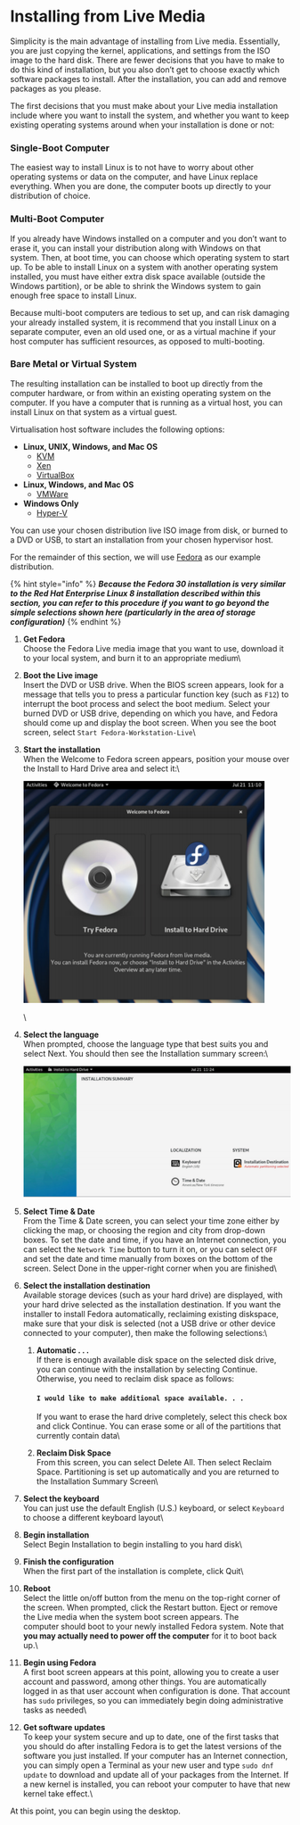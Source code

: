 # Installing from Live Media

Simplicity is the main advantage of installing from Live media. Essentially, you are just copying the kernel, applications, and settings from the ISO image to the hard disk. There are fewer decisions that you have to make to do this kind of installation, but you also don’t get to choose exactly which software packages to install. After the installation, you can add and remove packages as you please.

The first decisions that you must make about your Live media installation include where you want to install the system, and whether you want to keep existing operating systems around when your installation is done or not:

### **Single-Boot Computer**

The easiest way to install Linux is to not have to worry about other operating systems or data on the computer, and have Linux replace everything. When you are done, the computer boots up directly to your distribution of choice.

### **Multi-Boot Computer**

If you already have Windows installed on a computer and you don’t want to erase it, you can install your distribution along with Windows on that system. Then, at boot time, you can choose which operating system to start up. To be able to install Linux on a system with another operating system installed, you must have either extra disk space available (outside the Windows partition), or be able to shrink the Windows system to gain enough free space to install Linux.&#x20;

Because multi-boot computers are tedious to set up, and can risk damaging your already installed system, it is recommend that you install Linux on a separate computer, even an old used one, or as a virtual machine if your host computer has sufficient resources, as opposed to multi-booting.

### **Bare Metal or Virtual System**

The resulting installation can be installed to boot up directly from the computer hardware, or from within an existing operating system on the computer. If you have a computer that is running as a virtual host, you can install Linux on that system as a virtual guest.

Virtualisation host software includes the following options:

* **Linux, UNIX, Windows, and Mac OS**
  * [KVM](https://www.linux-kvm.org/page/Main\_Page)
  * [Xen](https://xenproject.org/)
  * [VirtualBox](https://www.virtualbox.org/)
* **Linux, Windows, and Mac OS**
  * [VMWare](https://www.vmware.com/uk.html)
* **Windows Only**
  * [Hyper-V](https://docs.microsoft.com/en-us/virtualization/hyper-v-on-windows/about/)

You can use your chosen distribution live ISO image from disk, or burned to a DVD or USB, to start an installation from your chosen hypervisor host.

For the remainder of this section, we will use [Fedora](https://getfedora.org/) as our example distribution.

{% hint style="info" %}
_**Because the Fedora 30 installation is very similar to the Red Hat Enterprise Linux 8 installation described within this section, you can refer to this procedure if you want to go beyond the simple selections shown here (particularly in the area of storage configuration)**_
{% endhint %}

1. **Get Fedora**\
   Choose the Fedora Live media image that you want to use, download it to your local system, and burn it to an appropriate medium\

2. **Boot the Live image**\
   Insert the DVD or USB drive. When the BIOS screen appears, look for a message that tells you to press a particular function key (such as `F12`) to interrupt the boot process and select the boot medium. Select your burned DVD or USB drive, depending on which you have, and Fedora should come up and display the boot screen. When you see the boot screen, select `Start Fedora-Workstation-Live`\

3.  **Start the installation**\
    When the Welcome to Fedora screen appears, position your mouse over the Install to Hard Drive area and select it:\


    ![](<../../../../../.gitbook/assets/image (89).png>)

    \

4.  **Select the language**\
    When prompted, choose the language type that best suits you and select Next. You should then see the Installation summary screen:\


    <img src="../../../../../.gitbook/assets/image (180).png" alt="" data-size="original">


5. **Select Time & Date**\
   From the Time & Date screen, you can select your time zone either by clicking the map, or choosing the region and city from drop-down boxes. To set the date and time, if you have an Internet connection, you can select the `Network Time` button to turn it on, or you can select `OFF` and set the date and time manually from boxes on the bottom of the screen. Select Done in the upper-right corner when you are finished\

6. **Select the installation destination**\
   Available storage devices (such as your hard drive) are displayed, with your hard drive selected as the installation destination. If you want the installer to install Fedora automatically, reclaiming existing diskspace, make sure that your disk is selected (not a USB drive or other device connected to your computer), then make the following selections:\

   1. **Automatic . . .**\
      If there is enough available disk space on the selected disk drive, you can continue with the installation by selecting Continue. Otherwise, you need to reclaim disk space as follows:\
      \
      **`I would like to make additional space available. . .`**\
      \
      If you want to erase the hard drive completely, select this check box and click Continue. You can erase some or all of the partitions that currently contain data\

   2. **Reclaim Disk Space**\
      From this screen, you can select Delete All. Then select Reclaim Space. Partitioning is set up automatically and you are returned to the Installation Summary Screen\

7. **Select the keyboard**\
   You can just use the default English (U.S.) keyboard, or select `Keyboard` to choose a different keyboard layout\

8. **Begin installation**\
   Select Begin Installation to begin installing to you hard disk\

9. **Finish the configuration**\
   When the first part of the installation is complete, click Quit\

10. **Reboot**\
    Select the little on/off button from the menu on the top-right corner of the screen. When prompted, click the Restart button. Eject or remove the Live media when the system boot screen appears. The \
    computer should boot to your newly installed Fedora system. Note that **you may actually need to power off the computer** for it to boot back up.\

11. **Begin using Fedora**\
    A first boot screen appears at this point, allowing you to create a user account and password, among other things. You are automatically logged in as that user account when configuration is done. That account has `sudo` privileges, so you can immediately begin doing administrative tasks as needed\

12. **Get software updates**\
    To keep your system secure and up to date, one of the first tasks that you should do after installing Fedora is to get the latest versions of the software you just installed. If your computer has an Internet connection, you can simply open a Terminal as your new user and type `sudo dnf update` to download and update all of your packages from the Internet. If a new kernel is installed, you can reboot your computer to have that new kernel take effect.\


At this point, you can begin using the desktop.
